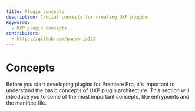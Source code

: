 ```yaml
---
title: Plugin concepts
description: Crucial concepts for creating UXP plugins
keywords:
  - UXP plugin concepts
contributors:
  - https://github.com/padmkris123
---
```


# Concepts

Before you start developing plugins for Premiere Pro, it's important to understand the basic concepts of UXP plugin architecture. This section will introduce you to some of the most important concepts, like entrypoints and the manifest file.
